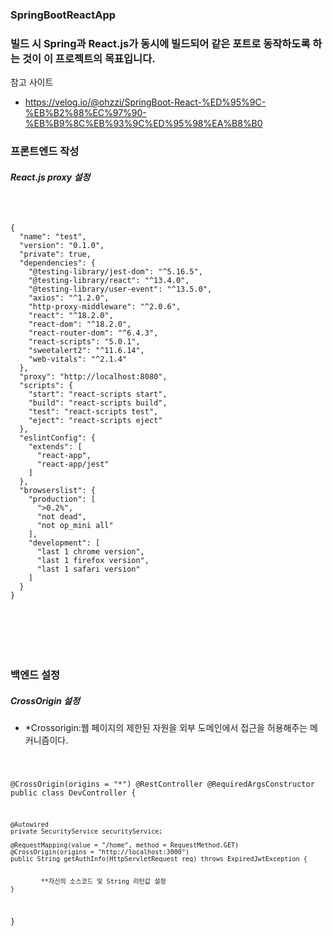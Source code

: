 ### SpringBootReactApp

### 빌드 시 Spring과 React.js가 동시에 빌드되어 같은 포트로 동작하도록 하는 것이 이 프로젝트의 목표입니다.

참고 사이트

* https://velog.io/@ohzzi/SpringBoot-React-%ED%95%9C-%EB%B2%88%EC%97%90-%EB%B9%8C%EB%93%9C%ED%95%98%EA%B8%B0

### 프론트엔드 작성

##### React.js proxy 설정

<pre><code>


{
  "name": "test",
  "version": "0.1.0",
  "private": true,
  "dependencies": {
    "@testing-library/jest-dom": "^5.16.5",
    "@testing-library/react": "^13.4.0",
    "@testing-library/user-event": "^13.5.0",
    "axios": "^1.2.0",
    "http-proxy-middleware": "^2.0.6",
    "react": "^18.2.0",
    "react-dom": "^18.2.0",
    "react-router-dom": "^6.4.3",
    "react-scripts": "5.0.1",
    "sweetalert2": "^11.6.14",
    "web-vitals": "^2.1.4"
  },
  "proxy": "http://localhost:8080",
  "scripts": {
    "start": "react-scripts start",
    "build": "react-scripts build",
    "test": "react-scripts test",
    "eject": "react-scripts eject"
  },
  "eslintConfig": {
    "extends": [
      "react-app",
      "react-app/jest"
    ]
  },
  "browserslist": {
    "production": [
      ">0.2%",
      "not dead",
      "not op_mini all"
    ],
    "development": [
      "last 1 chrome version",
      "last 1 firefox version",
      "last 1 safari version"
    ]
  }
}






</code></pre>

### 백엔드 설정

##### CrossOrigin 설정

* *Crossorigin:웹 페이지의 제한된 자원을 외부 도메인에서 접근을 허용해주는 메커니즘이다.

<code><pre>

@CrossOrigin(origins = "*")
@RestController
@RequiredArgsConstructor
public class DevController {

    @Autowired
    private SecurityService securityService;

    @RequestMapping(value = "/home", method = RequestMethod.GET)
    @CrossOrigin(origins = "http://localhost:3000")
    public String getAuthInfo(HttpServletRequest req) throws ExpiredJwtException {
        

            **자신의 소스코드 및 String 리턴값 설정
    }

}
</code></pre>



